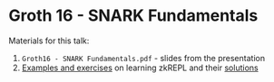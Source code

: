 # Groth 16 - SNARK Fundamentals

Materials for this talk:

1. `Groth16 - SNARK Fundamentals.pdf` - slides from the presentation
2. [Examples and exercises](https://gist.github.com/flyingnobita/b57d8691ec2e4b7b56941737526af097) on learning zkREPL and their [solutions](https://gist.github.com/flyingnobita/54e665447e534f33957535665447d1c2)
